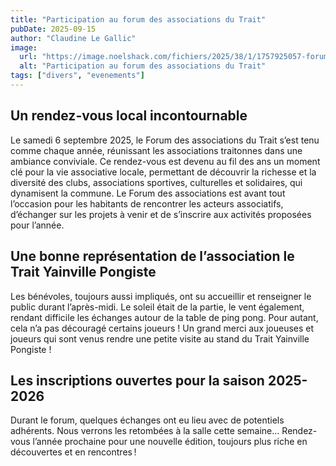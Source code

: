 ```yaml
---
title: "Participation au forum des associations du Trait"
pubDate: 2025-09-15
author: "Claudine Le Gallic"
image:
  url: "https://image.noelshack.com/fichiers/2025/38/1/1757925057-forum-association.jpg"
  alt: "Participation au forum des associations du Trait"
tags: ["divers", "evenements"]
---
```


## Un rendez-vous local incontournable

Le samedi 6 septembre 2025, le Forum des associations du Trait s’est tenu comme chaque année, réunissant les associations traitonnes dans une ambiance conviviale. Ce rendez-vous est devenu au fil des ans un moment clé pour la vie associative locale, permettant de découvrir la richesse et la diversité des clubs, associations sportives, culturelles et solidaires, qui dynamisent la commune.
Le Forum des associations est avant tout l’occasion pour les habitants de rencontrer les acteurs associatifs, d’échanger sur les projets à venir et de s’inscrire aux activités proposées pour l’année.

## Une bonne représentation de l’association le Trait Yainville Pongiste

Les bénévoles, toujours aussi impliqués, ont su accueillir et renseigner le public durant l’après-midi.
Le soleil était de la partie, le vent également, rendant difficile les échanges autour de la table de ping pong. Pour autant, cela n’a pas découragé certains joueurs !
Un grand merci aux joueuses et joueurs qui sont venus rendre une petite visite au stand du Trait Yainville Pongiste !

## Les inscriptions ouvertes pour la saison 2025-2026

Durant le forum, quelques échanges ont eu lieu avec de potentiels adhérents. Nous verrons les retombées à la salle cette semaine…
Rendez-vous l’année prochaine pour une nouvelle édition, toujours plus riche en découvertes et en rencontres !
